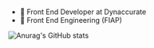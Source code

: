 ### 

- 📝 Front End Developer at Dynaccurate
- 📝 Front End Engineering (FIAP)

![Anurag's GitHub stats](https://github-readme-stats.vercel.app/api?username=melissawebster&show_icons=true&theme=prussian)<p></p>


